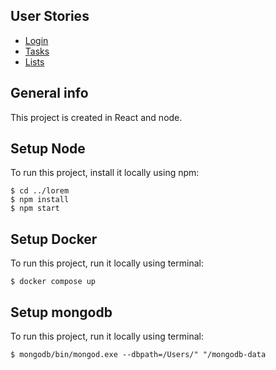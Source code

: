 ## User Stories
* [Login ](#general-info)
* [Tasks](#technologies)
* [Lists](#setup)

## General info
This project is created in React and node.



## Setup Node
To run this project, install it locally using npm:

```
$ cd ../lorem
$ npm install
$ npm start
```


## Setup Docker
To run this project, run it locally using terminal:

```
$ docker compose up
```

## Setup mongodb
To run this project, run it locally using terminal:

```
$ mongodb/bin/mongod.exe --dbpath=/Users/" "/mongodb-data
```

